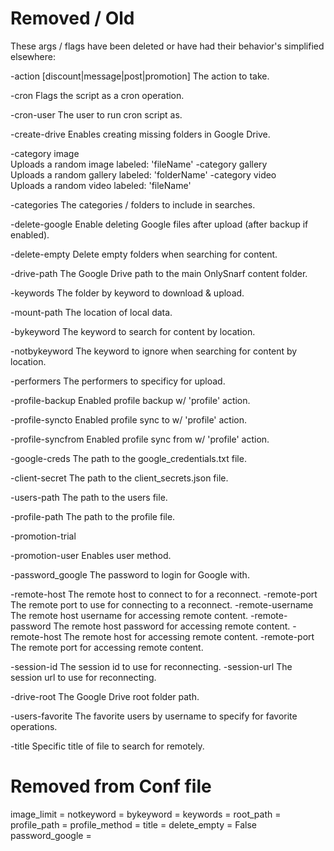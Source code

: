 # Removed / Old

These args / flags have been deleted or have had their behavior's simplified elsewhere:

-action [discount|message|post|promotion]
The action to take.

-cron
Flags the script as a cron operation.

-cron-user
The user to run cron script as.

-create-drive
Enables creating missing folders in Google Drive.

-category image  
Uploads a random image labeled: 'fileName'
-category gallery  
Uploads a random gallery labeled: 'folderName'
-category video  
Uploads a random video labeled: 'fileName'

-categories
The categories / folders to include in searches.

-delete-google
Enable deleting Google files after upload (after backup if enabled).

-delete-empty
Delete empty folders when searching for content.

-drive-path
The Google Drive path to the main OnlySnarf content folder.

-keywords
The folder by keyword to download & upload.

-mount-path
The location of local data.

-bykeyword
The keyword to search for content by location.

-notbykeyword
The keyword to ignore when searching for content by location.

-performers
The performers to specificy for upload.

-profile-backup
Enabled profile backup w/ 'profile' action.

-profile-syncto
Enabled profile sync to w/ 'profile' action.

-profile-syncfrom
Enabled profile sync from w/ 'profile' action.

-google-creds
The path to the google_credentials.txt file.

-client-secret
The path to the client_secrets.json file.

-users-path
The path to the users file.

-profile-path
The path to the profile file.

-promotion-trial

-promotion-user
Enables user method.

-password_google
The password to login for Google with.

-remote-host
The remote host to connect to for a reconnect.
-remote-port
The remote port to use for connecting to a reconnect.
-remote-username
The remote host username for accessing remote content.
-remote-password
The remote host password for accessing remote content.
-remote-host
The remote host for accessing remote content.
-remote-port
The remote port for accessing remote content.

-session-id
The session id to use for reconnecting.
-session-url
The session url to use for reconnecting.

-drive-root
The Google Drive root folder path.

-users-favorite
The favorite users by username to specify for favorite operations.

-title
Specific title of file to search for remotely.










# Removed from Conf file

image_limit = 
notkeyword = 
bykeyword = 
keywords = 
root_path = 
profile_path = 
profile_method = 
title = 
delete_empty = False
password_google = 
